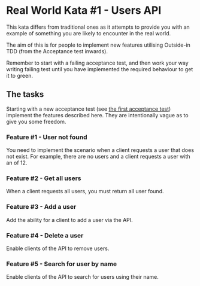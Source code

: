# Real World Kata #1 - Users API
This kata differs from traditional ones as it attempts to provide you with an example of something you are likely to
encounter in the real world.

The aim of this is for people to implement new features utilising Outside-in TDD (from the Acceptance test inwards).

Remember to start with a failing acceptance test, and then work your way writing failing test until you have implemented
the required behaviour to get it to green.

## The tasks
Starting with a new acceptance test (see [the first acceptance test](src/test/java/upsd/AT_GetUserById.java)) implement
the features described here. They are intentionally vague as to give you some freedom.

### Feature #1 - User not found
You need to implement the scenario when a client requests a user that does not exist. For example, there are no users
and a client requests a user with an of 12.

### Feature #2 - Get all users
When a client requests all users, you must return all user found.

### Feature #3 - Add a user
Add the ability for a client to add a user via the API.

### Feature #4 - Delete a user
Enable clients of the API to remove users.

### Feature #5 - Search for user by name
Enable clients of the API to search for users using their name.